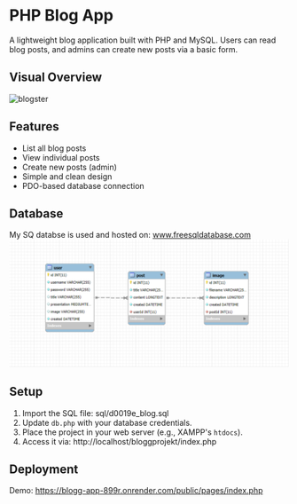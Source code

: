 # PHP Blog App

A lightweight blog application built with PHP and MySQL. Users can read blog posts, and admins can create new posts via a basic form.

## Visual Overview
![blogster](https://github.com/user-attachments/assets/cba7678b-7915-4c14-a758-238a64e3d545)


## Features

- List all blog posts
- View individual posts
- Create new posts (admin)
- Simple and clean design
- PDO-based database connection

## Database
My SQ databse is used and hosted on: www.freesqldatabase.com
![Er diagram](erblog.png)
## Setup

1. Import the SQL file:
sql/d0019e_blog.sql
2. Update `db.php` with your database credentials.
3. Place the project in your web server (e.g., XAMPP's `htdocs`).
4. Access it via:
http://localhost/bloggprojekt/index.php

## Deployment
Demo: https://blogg-app-899r.onrender.com/public/pages/index.php

